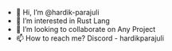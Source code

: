- 👋 Hi, I’m @hardik-parajuli
- 👀 I’m interested in Rust Lang 
- 💞️ I’m looking to collaborate on Any Project
- 📫 How to reach me? Discord - hardikparajuli

<!---
hardik-parajuli/hardik-parajuli is a ✨ special ✨ repository because its `README.md` (this file) appears on your GitHub profile.
You can click the Preview link to take a look at your changes.
--->
